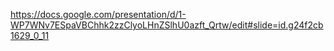 https://docs.google.com/presentation/d/1-WP7WNv7ESpaVBChhk2zzClyoLHnZSlhU0azft_Qrtw/edit#slide=id.g24f2cb1629_0_11
